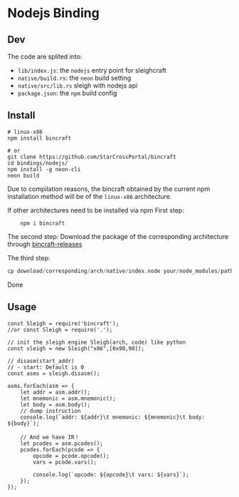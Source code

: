 # Nodejs Binding

## Dev

The code are splited into:
- `lib/index.js`:  the `nodejs` entry point for sleighcraft
- `native/build.rs`:  the `neon` build setting
- `native/src/lib.rs` sleigh with nodejs api
- `package.json`: the `npm` build config

## Install

```
# linux-x86
npm install bincraft

# or 
git clone https://github.com/StarCrossPortal/bincraft
cd bindings/nodejs/
npm install -g neon-cli
neon build
```
Due to compilation reasons, the bincraft obtained by the current npm installation method will be of the `linux-x86` architecture.

If other architectures need to be installed via npm
First step:
``` 
    npm i bincraft
```
The second step:
Download the package of the corresponding architecture through [bincraft-releases](https://github.com/StarCrossPortal/bincraft/releases)

The third step:
```asm
cp download/corresponding/arch/native/index.node your/node_modules/path/bincraft/native/index.node
```
Done

## Usage

```
const Sleigh = require('bincraft');
//or const Sleigh = require('.');

// init the sleigh engine Sleigh(arch, code) like python
const sleigh = new Sleigh("x86",[0x90,90]);

// disasm(start_addr) 
// - start: Default is 0
const asms = sleigh.disasm();

asms.forEach(asm => {
    let addr = asm.addr();
    let mnemonic = asm.mnemonic();
    let body = asm.body();
    // dump instruction
    console.log(`addr: ${addr}\t mnemonic: ${mnemonic}\t body: ${body}`);
    
    // And we have IR！
    let pcodes = asm.pcodes();
    pcodes.forEach(pcode => {
        opcode = pcode.opcode();
        vars = pcode.vars();
        
        console.log(`opcode: ${opcode}\t vars: ${vars}`);
    });
});

```
